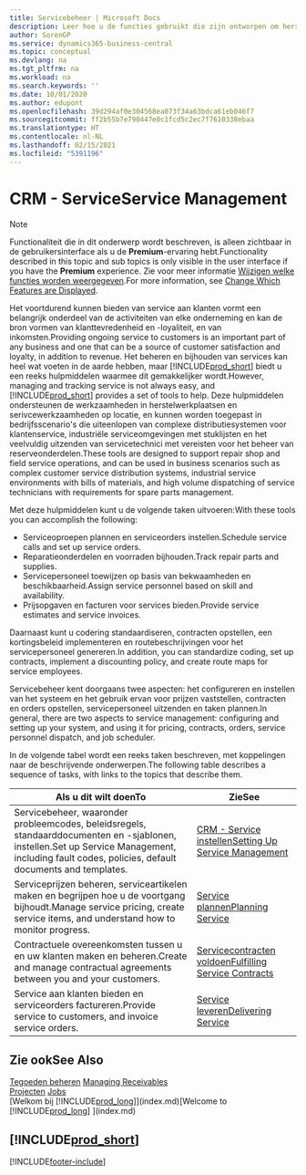 ```yaml
---
title: Servicebeheer | Microsoft Docs
description: Leer hoe u de functies gebruikt die zijn ontworpen om herstelwerkplaats- en serivcewerkzaamheden te ondersteunen.
author: SorenGP
ms.service: dynamics365-business-central
ms.topic: conceptual
ms.devlang: na
ms.tgt_pltfrm: na
ms.workload: na
ms.search.keywords: ''
ms.date: 10/01/2020
ms.author: edupont
ms.openlocfilehash: 39d294af0e304568ea073f34a63bdca61eb046f7
ms.sourcegitcommit: ff2b55b7e790447e0c1fcd5c2ec7f7610338ebaa
ms.translationtype: HT
ms.contentlocale: nl-NL
ms.lasthandoff: 02/15/2021
ms.locfileid: "5391196"
---
```

# <a name="service-management"></a><span data-ttu-id="038fa-103">CRM - Service</span><span class="sxs-lookup"><span data-stu-id="038fa-103">Service Management</span></span>
> [!NOTE]
> <span data-ttu-id="038fa-104">Functionaliteit die in dit onderwerp wordt beschreven, is alleen zichtbaar in de gebruikersinterface als u de **Premium**-ervaring hebt.</span><span class="sxs-lookup"><span data-stu-id="038fa-104">Functionality described in this topic and sub topics is only visible in the user interface if you have the **Premium** experience.</span></span> <span data-ttu-id="038fa-105">Zie voor meer informatie [Wijzigen welke functies worden weergegeven](ui-experiences.md).</span><span class="sxs-lookup"><span data-stu-id="038fa-105">For more information, see [Change Which Features are Displayed](ui-experiences.md).</span></span>

<span data-ttu-id="038fa-106">Het voortdurend kunnen bieden van service aan klanten vormt een belangrijk onderdeel van de activiteiten van elke onderneming en kan de bron vormen van klanttevredenheid en -loyaliteit, en van inkomsten.</span><span class="sxs-lookup"><span data-stu-id="038fa-106">Providing ongoing service to customers is an important part of any business and one that can be a source of customer satisfaction and loyalty, in addition to revenue.</span></span> <span data-ttu-id="038fa-107">Het beheren en bijhouden van services kan heel wat voeten in de aarde hebben, maar [!INCLUDE[prod_short](includes/prod_short.md)] biedt u een reeks hulpmiddelen waarmee dit gemakkelijker wordt.</span><span class="sxs-lookup"><span data-stu-id="038fa-107">However, managing and tracking service is not always easy, and [!INCLUDE[prod_short](includes/prod_short.md)] provides a set of tools to help.</span></span> <span data-ttu-id="038fa-108">Deze hulpmiddelen ondersteunen de werkzaamheden in herstelwerkplaatsen en serivcewerkzaamheden op locatie, en kunnen worden toegepast in bedrijfsscenario's die uiteenlopen van complexe distributiesystemen voor klantenservice, industriële serviceomgevingen met stuklijsten en het veelvuldig uitzenden van servicetechnici met vereisten voor het beheer van reserveonderdelen.</span><span class="sxs-lookup"><span data-stu-id="038fa-108">These tools are designed to support repair shop and field service operations, and can be used in business scenarios such as complex customer service distribution systems, industrial service environments with bills of materials, and high volume dispatching of service technicians with requirements for spare parts management.</span></span>  

 <span data-ttu-id="038fa-109">Met deze hulpmiddelen kunt u de volgende taken uitvoeren:</span><span class="sxs-lookup"><span data-stu-id="038fa-109">With these tools you can accomplish the following:</span></span>  

* <span data-ttu-id="038fa-110">Serviceoproepen plannen en serviceorders instellen.</span><span class="sxs-lookup"><span data-stu-id="038fa-110">Schedule service calls and set up service orders.</span></span>  
* <span data-ttu-id="038fa-111">Reparatieonderdelen en voorraden bijhouden.</span><span class="sxs-lookup"><span data-stu-id="038fa-111">Track repair parts and supplies.</span></span>  
* <span data-ttu-id="038fa-112">Servicepersoneel toewijzen op basis van bekwaamheden en beschikbaarheid.</span><span class="sxs-lookup"><span data-stu-id="038fa-112">Assign service personnel based on skill and availability.</span></span>  
* <span data-ttu-id="038fa-113">Prijsopgaven en facturen voor services bieden.</span><span class="sxs-lookup"><span data-stu-id="038fa-113">Provide service estimates and service invoices.</span></span>  

<span data-ttu-id="038fa-114">Daarnaast kunt u codering standaardiseren, contracten opstellen, een kortingsbeleid implementeren en routebeschrijvingen voor het servicepersoneel genereren.</span><span class="sxs-lookup"><span data-stu-id="038fa-114">In addition, you can standardize coding, set up contracts, implement a discounting policy, and create route maps for service employees.</span></span>  

<span data-ttu-id="038fa-115">Servicebeheer kent doorgaans twee aspecten: het configureren en instellen van het systeem en het gebruik ervan voor prijzen vaststellen, contracten en orders opstellen, servicepersoneel uitzenden en taken plannen.</span><span class="sxs-lookup"><span data-stu-id="038fa-115">In general, there are two aspects to service management: configuring and setting up your system, and using it for pricing, contracts, orders, service personnel dispatch, and job scheduler.</span></span>  

<span data-ttu-id="038fa-116">In de volgende tabel wordt een reeks taken beschreven, met koppelingen naar de beschrijvende onderwerpen.</span><span class="sxs-lookup"><span data-stu-id="038fa-116">The following table describes a sequence of tasks, with links to the topics that describe them.</span></span>   

|<span data-ttu-id="038fa-117">**Als u dit wilt doen**</span><span class="sxs-lookup"><span data-stu-id="038fa-117">**To**</span></span>|<span data-ttu-id="038fa-118">**Zie**</span><span class="sxs-lookup"><span data-stu-id="038fa-118">**See**</span></span>|  
|------------|-------------|  
|<span data-ttu-id="038fa-119">Servicebeheer, waaronder probleemcodes, beleidsregels, standaarddocumenten en -sjablonen, instellen.</span><span class="sxs-lookup"><span data-stu-id="038fa-119">Set up Service Management, including fault codes, policies, default documents and templates.</span></span>|[<span data-ttu-id="038fa-120">CRM - Service instellen</span><span class="sxs-lookup"><span data-stu-id="038fa-120">Setting Up Service Management</span></span>](service-setup-service.md)|  
|<span data-ttu-id="038fa-121">Serviceprijzen beheren, serviceartikelen maken en begrijpen hoe u de voortgang bijhoudt.</span><span class="sxs-lookup"><span data-stu-id="038fa-121">Manage service pricing, create service items, and understand how to monitor progress.</span></span>|[<span data-ttu-id="038fa-122">Service plannen</span><span class="sxs-lookup"><span data-stu-id="038fa-122">Planning Service</span></span>](service-plan-service.md)|  
|<span data-ttu-id="038fa-123">Contractuele overeenkomsten tussen u en uw klanten maken en beheren.</span><span class="sxs-lookup"><span data-stu-id="038fa-123">Create and manage contractual agreements between you and your customers.</span></span>|[<span data-ttu-id="038fa-124">Servicecontracten voldoen</span><span class="sxs-lookup"><span data-stu-id="038fa-124">Fulfilling Service Contracts</span></span>](service-fulfill-service-contracts.md)|  
|<span data-ttu-id="038fa-125">Service aan klanten bieden en serviceorders factureren.</span><span class="sxs-lookup"><span data-stu-id="038fa-125">Provide service to customers, and invoice service orders.</span></span>|[<span data-ttu-id="038fa-126">Service leveren</span><span class="sxs-lookup"><span data-stu-id="038fa-126">Delivering Service</span></span>](service-deliver-service.md)|  

## <a name="see-also"></a><span data-ttu-id="038fa-127">Zie ook</span><span class="sxs-lookup"><span data-stu-id="038fa-127">See Also</span></span>  
<span data-ttu-id="038fa-128">[Tegoeden beheren](receivables-manage-receivables.md) </span><span class="sxs-lookup"><span data-stu-id="038fa-128">[Managing Receivables](receivables-manage-receivables.md) </span></span>  
<span data-ttu-id="038fa-129">[Projecten](projects-how-create-jobs.md) </span><span class="sxs-lookup"><span data-stu-id="038fa-129">[Jobs](projects-how-create-jobs.md) </span></span>  
<span data-ttu-id="038fa-130">[Welkom bij [!INCLUDE[prod_long](includes/prod_long.md)]](index.md)</span><span class="sxs-lookup"><span data-stu-id="038fa-130">[Welcome to [!INCLUDE[prod_long](includes/prod_long.md)] ](index.md)</span></span>

## [!INCLUDE[prod_short](includes/free_trial_md.md)]  


[!INCLUDE[footer-include](includes/footer-banner.md)]